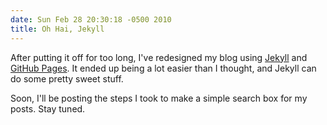 ```yaml
---
date: Sun Feb 28 20:30:18 -0500 2010
title: Oh Hai, Jekyll
---
```


After putting it off for too long, I've redesigned my blog using
[Jekyll](http://github.com/mojombo/jekyll) and
[GitHub Pages](http://pages.github.com). It ended up being a lot easier than
I thought, and Jekyll can do some pretty sweet stuff.

Soon, I'll be posting the steps I took to make a simple search box for my
posts. Stay tuned.
